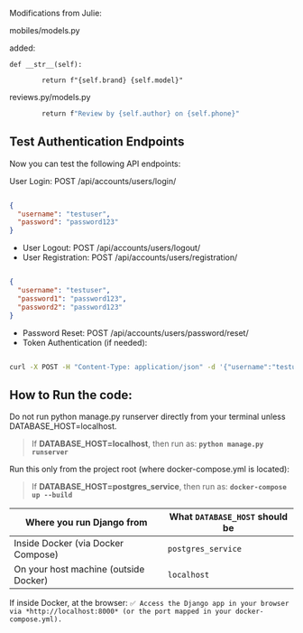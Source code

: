Modifications from Julie:

mobiles/models.py

added:

```
def __str__(self):

        return f"{self.brand} {self.model}"
```

reviews.py/models.py


```def __str__(self):
        return f"Review by {self.author} on {self.phone}"
```

## Test Authentication Endpoints
Now you can test the following API endpoints:

User Login: POST /api/accounts/users/login/
```json

{
  "username": "testuser",
  "password": "password123"
}
```
+ User Logout: POST /api/accounts/users/logout/
+ User Registration: POST /api/accounts/users/registration/
```json

{
  "username": "testuser",
  "password1": "password123",
  "password2": "password123"
}
```
+ Password Reset: POST /api/accounts/users/password/reset/
+ Token Authentication (if needed):
```sh

curl -X POST -H "Content-Type: application/json" -d '{"username":"testuser", "password":"password123"}' http://127.0.0.1:8000/api/accounts/users/login/
```


## How to Run the code:

Do not run python manage.py runserver directly from your terminal unless DATABASE_HOST=localhost.
>If **DATABASE_HOST=localhost**, then run as: **```python manage.py runserver```**

Run this only from the project root (where docker-compose.yml is located):
>If **DATABASE_HOST=postgres_service**, then run as: **```docker-compose up --build```**


| Where you run Django from             | What `DATABASE_HOST` should be |
| ------------------------------------- | ------------------------------ |
| Inside Docker (via Docker Compose)    | `postgres_service`             |
| On your host machine (outside Docker) | `localhost`                    |


If inside Docker, at the browser: ```✅ Access the Django app in your browser via *http://localhost:8000* (or the port mapped in your docker-compose.yml).```